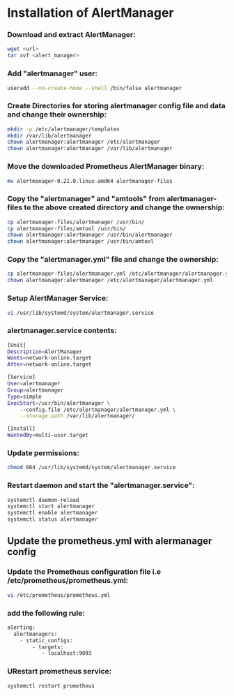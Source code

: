 # Installation of AlertManager
### Download and extract AlertManager: 
```sh
wget <url>
tar xvf <alert_manager>
```
### Add "alertmanager" user:
```sh
useradd --no-create-home --shell /bin/false alertmanager
```
### Create Directories for storing alertmanager config file and data and change their ownership:
```sh
mkdir -p /etc/alertmanager/templates
mkdir /var/lib/alertmanager
chown alertmanager:alertmanager /etc/alertmanager
chown alertmanager:alertmanager /var/lib/alertmanager

```
### Move the downloaded Prometheus AlertManager binary:
```sh
mv alertmanager-0.21.0.linux-amd64 alertmanager-files
```
### Copy the "alertmanager" and "amtools" from alertmanager-files to the above created directory and change the ownership:
```sh
cp alertmanager-files/alertmanager /usr/bin/
cp alertmanager-files/amtool /usr/bin/
chown alertmanager:alertmanager /usr/bin/alertmanager
chown alertmanager:alertmanager /usr/bin/amtool
```

### Copy the "alertmanager.yml" file and change the ownership:
```sh
cp alertmanager-files/alertmanager.yml /etc/alertmanager/alertmanager.yml
chown alertmanager:alertmanager /etc/alertmanager/alertmanager.yml
```


### Setup AlertManager Service:
```sh
vi /usr/lib/systemd/system/alertmanager.service
```
### alertmanager.service contents:
```sh
[Unit]
Description=AlertManager
Wants=network-online.target
After=network-online.target

[Service]
User=alertmanager
Group=alertmanager
Type=simple
ExecStart=/usr/bin/alertmanager \
    --config.file /etc/alertmanager/alertmanager.yml \
    --storage.path /var/lib/alertmanager/

[Install]
WantedBy=multi-user.target
```
### Update permissions:
```sh
chmod 664 /usr/lib/systemd/system/alertmanager.service
```

### Restart daemon and start the "alertmanager.service":
```sh
systemctl daemon-reload
systemctl start alertmanager
systemctl enable alertmanager
systemctl status alertmanager
```
  
## Update the prometheus.yml with alermanager config
### Update the Prometheus configuration file i.e /etc/prometheus/prometheus.yml:
```sh
vi /etc/prometheus/prometheus.yml
```
### add the following rule:
```sh
alerting:
  alertmanagers:
    - static_configs:
        - targets:
           - localhost:9093
```
### URestart prometheus service:
```sh
systemctl restart prometheus
```

